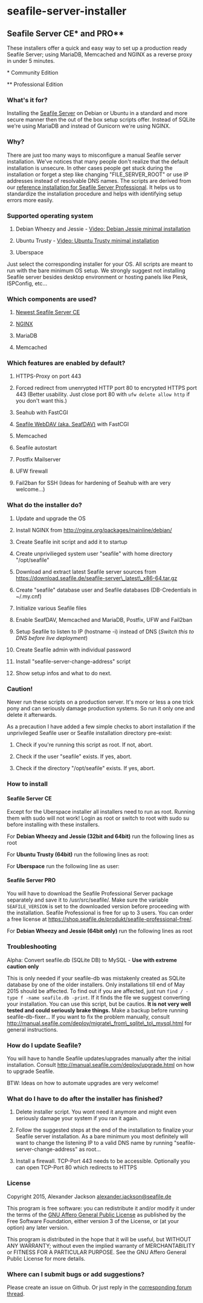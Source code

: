 seafile-server-installer
========================

Seafile Server CE\* and PRO\*\*
--------------------------------------------------------------------------------------------------------------------------------------------------------------------------------------------------
These installers offer a quick and easy way to set up a production ready Seafile Server; using MariaDB, Memcached and NGINX as a reverse proxy in under 5 minutes.


\* Community Edition

\*\* Professional Edition

### What's it for?

Installing the [Seafile Server][1] on Debian or Ubuntu in a standard and more
secure manner then the out of the box setup scripts offer. Instead of SQLite
we're using MariaDB and instead of Gunicorn we're using NGINX.

[1]: <http://seafile.com/en/home/>

### Why?

There are just too many ways to misconfigure a manual Seafile server
installation. We've notices that many people don't realize that the default
installation is unsecure. In other cases people get stuck during the
installation or forget a step like changing "FILE\_SERVER\_ROOT" or use IP
addresses instead of resolvable DNS names. The scripts are derived from our
[reference installation for Seafile Server Professional][2]. It helps us to
standardize the installation procedure and helps with identifying setup errors
more easily.

[2]: <https://wiki.seafile.com.de/doku.php?id=debian_7_wheezy_64bit>

### Supported operating system

1.  Debian Wheezy and Jessie - [Video: Debian Jessie minimal installation][3]

    [3]: <https://seafile.tv/2015/06/16/debian-jessie-minimalinstallation-fuer-seafile/>

2.  Ubuntu Trusty - [Video: Ubuntu Trusty minimal installation][4]

    [4]: <https://seafile.tv/2015/06/16/ubuntu-trusty-minimalinstallation-fuer-den-seafile-server/>

3.  Uberspace

Just select the corresponding installer for your OS. All scripts are meant to
run with the bare minimum OS setup. We strongly suggest not installing Seafile
server besides desktop environment or hosting panels like Plesk, ISPConfig,
etc...

### Which components are used?

1.  [Newest Seafile Server CE][5]

    [5]: <https://download.seafile.de/>

2.  [NGINX][6]

    [6]: <http://nginx.org/packages/mainline/debian/>

3.  MariaDB

4.  Memcached

### Which features are enabled by default?

1.  HTTPS-Proxy on port 443

2.  Forced redirect from unenrypted HTTP port 80 to encrypted HTTPS port 443
    (Better usability. Just close port 80 with `ufw delete allow http` if you
    don't want this.)

3.  Seahub with FastCGI

4.  [Seafile WebDAV (aka. SeafDAV)][7] with FastCGI

    [7]: <http://manual.seafile.com/extension/webdav.html>

5.  Memcached

6.  Seafile autostart

7.  Postfix Mailserver

8.  UFW firewall

9.  Fail2ban for SSH (Ideas for hardening of Seahub with are very welcome...)

### What do the installer do?

1.  Update and upgrade the OS

2.  Install NGINX from http://nginx.org/packages/mainline/debian/

3.  Create Seafile init script and add it to startup

4.  Create unprivilieged system user "seafile" with home directory
    "/opt/seafile"

5.  Download and extract latest Seafile server sources from
    https://download.seafile.de/seafile-server\_latest\_x86-64.tar.gz

6.  Create "seafile" database user and Seafile databases (DB-Credentials in
    \~/.my.cnf)

7.  Initialize various Seafile files

8.  Enable SeafDAV, Memcached and MariaDB, Postfix, UFW and Fail2ban

9.  Setup Seafile to listen to IP (hostname -i) instead of DNS (*Switch this to
    DNS before live deployment*)

10. Create Seafile admin with individual password

11. Install "seafile-server-change-address" script

12. Show setup infos and what to do next.

### Caution!

Never run these scripts on a production server. It's more or less a one trick
pony and can seriously damage production systems. So run it only one and delete
it afterwards.

As a precaution I have added a few simple checks to abort installation if the
unprivileged Seafile user or Seafile installation directory pre-exist:

1.  Check if you're running this script as root. If not, abort.

2.  Check if the user "seafile" exists. If yes, abort.

3.  Check if the directory "/opt/seafile" exists. If yes, abort.

### How to install

#### Seafile Server CE

Except for the Uberspace installer all installers need to run as root. Running
them with sudo will not work! Login as root or switch to root with sudo su
before installing with these installers.

For **Debian Wheezy and Jessie (32bit and 64bit)** run the following lines as
root

For **Ubuntu Trusty (64bit)** run the following lines as root:

For **Uberspace** run the following line as user:

#### Seafile Server PRO

You will have to download the Seafile Professional Server package separately and
save it to /usr/src/seafile/. Make sure the variable `SEAFILE_VERSION` is set to
the downloaded version before proceeding with the installation. Seafile
Professional is free for up to 3 users. You can order a free license at
<https://shop.seafile.de/produkt/seafile-professional-free/>.

For **Debian Wheezy and Jessie (64bit only)** run the following lines as root

### Troubleshooting

Alpha: Convert seafile.db (SQLite DB) to MySQL - **Use with extreme caution
only**

This is only needed if your seafile-db was mistakenly created as SQLite database
by one of the older installers. Only installations till end of May 2015 should
be affected. To find out if you are affected, just run `find / -type f -name
seafile.db -print`. If it finds the file we suggest converting your
installation. You can use this script, but be cautios. **It is not very well
tested and could seriously brake things.** Make a backup before running
seafile-db-fixer... If you want to fix the problem manually, consult
http://manual.seafile.com/deploy/migrate\_from\_sqlite\_to\_mysql.html for
general instructions.

### How do I update Seafile?

You will have to handle Seafile updates/upgrades manually after the initial
installation. Consult http://manual.seafile.com/deploy/upgrade.html on how to
upgrade Seafile.

BTW: Ideas on how to automate upgrades are very welcome!

### What do I have to do after the installer has finished?

1.  Delete installer script. You wont need it anymore and might even seriously
    damage your system if you ran it again.

2.  Follow the suggested steps at the end of the installation to finalize your
    Seafile server installation. As a bare minimum you most definitely will want
    to change the listening IP to a valid DNS name by running
    "seafile-server-change-address" as root...

3.  Install a firewall. TCP-Port 443 needs to be accessible. Optionally you can
    open TCP-Port 80 which redirects to HTTPS

### License

Copyright 2015, Alexander Jackson <alexander.jackson@seafile.de>

This program is free software: you can redistribute it and/or modify it under
the terms of the [GNU Affero General Public License][8] as published by the Free
Software Foundation, either version 3 of the License, or (at your option) any
later version.

[8]: <http://www.gnu.org/licenses/agpl-3.0.html>

This program is distributed in the hope that it will be useful, but WITHOUT ANY
WARRANTY; without even the implied warranty of MERCHANTABILITY or FITNESS FOR A
PARTICULAR PURPOSE. See the GNU Affero General Public License for more details.

### Where can I submit bugs or add suggestions?

Please create an issue on Github. Or just reply in the [corresponding forum
thread][9].

[9]: <https://forum.seafile-server.org/t/howto-seafile-server-community-edition-on-debian-jessie-amd64/1464>
